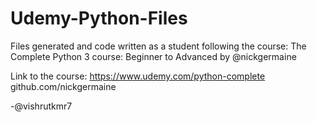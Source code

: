 # Udemy-Python-Files

Files generated and code written as a student following the course: The Complete Python 3 course: Beginner to Advanced by @nickgermaine

Link to the course: https://www.udemy.com/python-complete
github.com/nickgermaine

-@vishrutkmr7
